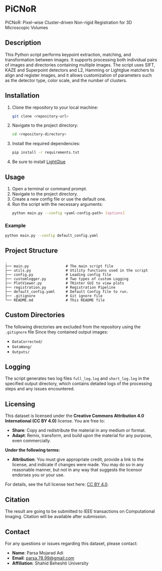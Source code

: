 # PiCNoR
PiCNoR: Pixel-wise Cluster-driven Non-rigid Registration for 3D Microscopic Volumes


## Description
This Python script performs keypoint extraction, matching, and transformation between images. It supports processing both individual pairs of images and directories containing multiple images. The script uses SIFT, KAZE and Superpoint detectors and L2, Hamming or Lightglue matchers to align and register images, and it allows customization of parameters such as the detector type, color scale, and the number of clusters.

## Installation

1. Clone the repository to your local machine:
    ```sh
    git clone <repository-url>
    ```
2. Navigate to the project directory:
    ```sh
    cd <repository-directory>
    ```
3. Install the required dependencies:
    ```sh
    pip install -r requirements.txt
    ```
4. Be sure to install [LightGlue]("https://github.com/cvg/LightGlue/tree/main")

## Usage
1. Open a terminal or command prompt.
2. Navigate to the project directory.
3. Create a new config file or use the default one.
3. Run the script with the necessary arguments:
    ```sh
    python main.py --config <yaml-config-path> [options]
    ```

### Example
```sh
python main.py --config default_config.yaml
```

## Project Structure
```
.
├── main.py                 # The main script file
├── utils.py                # Utility functions used in the script
├── config.py               # Loading config file
├── customlogger.py         # Two types of custom Logging
├── PlotViewer.py           # TKinter GUI to view plots
├── registration.py         # Registration Pipeline
├── default_config.yaml     # Default Config file to run.
├── .gitignore              # Git ignore file
└── README.md               # This README file
```

## Custom Directories
The following directories are excluded from the repository using the `.gitignore` file Since they contained output images:
- `DataCorrected/`
- `DataWang/`
- `Outputs/`

## Logging
The script generates two log files `full_log.log` and `short_log.log` in the specified output directory, which contains detailed logs of the processing steps and any issues encountered.

## Licensing
This dataset is licensed under the **Creative Commons Attribution 4.0 International (CC BY 4.0)** license. You are free to:

- **Share**: Copy and redistribute the material in any medium or format.
- **Adapt**: Remix, transform, and build upon the material for any purpose, even commercially.

**Under the following terms:**

- **Attribution**: You must give appropriate credit, provide a link to the license, and indicate if changes were made. You may do so in any reasonable manner, but not in any way that suggests the licensor endorses you or your use.

For details, see the full license text here: [CC BY 4.0](https://creativecommons.org/licenses/by/4.0/).


## Citation
The result are going to be submitted to IEEE transactions on Computational Imaging. Citation will be available after submission.

## Contact
For any questions or issues regarding this dataset, please contact:
- **Name**: Parsa Mojarad Adi
- **Email**: parsa.78.99@gmail.com
- **Affiliation**: Shahid Beheshti University

